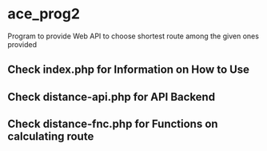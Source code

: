 # ace_prog2
Program to provide Web API to choose shortest route among the given ones provided

## Check index.php for Information on How to Use
## Check distance-api.php for API Backend
## Check distance-fnc.php for Functions on calculating route
